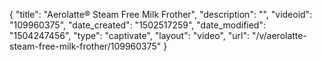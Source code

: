 {
    "title": "Aerolatte&reg; Steam Free Milk Frother",
    "description": "",
    "videoid": "109960375",
    "date_created": "1502517259",
    "date_modified": "1504247456",
    "type": "captivate",
    "layout": "video",
    "url": "\/v\/aerolatte-steam-free-milk-frother\/109960375"
}